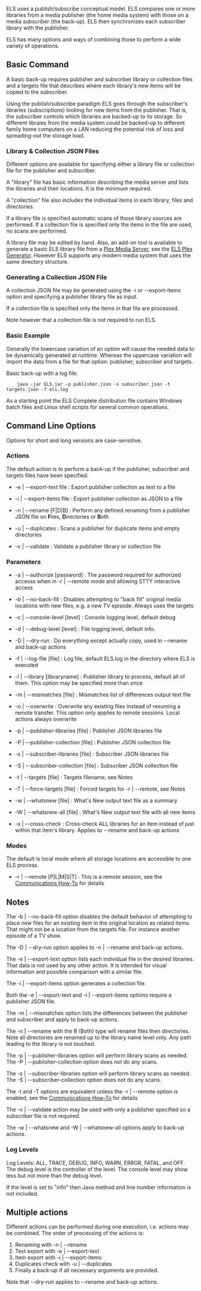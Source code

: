 ELS uses a publish/subscribe conceptual model. ELS compares one or more 
libraries from a media publisher (the home media system) with those on a 
media subscriber (the back-up). ELS then synchronizes each subscriber 
library with the publisher. 

ELS has many options and ways of combining those to perform a wide 
variety of operations. 

## Basic Command

A basic back-up requires publisher and subscriber library or
collection files and a targets file that describes where each library's
new items will be copied to the subscriber. 

Using the publish/subscribe paradigm ELS goes through the subscriber's 
libraries (subscriptions) looking for new items from the publisher. That 
is, the subscriber controls which libraries are backed-up to its 
storage. So different libraies from the media system could be backed-up 
to different family home computers on a LAN reducing the potential risk 
of loss and spreading-out the storage load. 

### Library & Collection JSON Files

Different options are available for specifying either a library file 
or collection file for the publisher and subscriber.

A "library" file has basic information describing the media server and 
lists the libraries and their locations. It is the minimum required.

A "collection" file also includes the individual items in each library,
files and directories.

If a library file is specified automatic scans of those library sources
are performed. If a collection file is specified only the items in the
file are used, no scans are performed.

A library file may be edited by hand. Also, an add-on tool is available 
to generate a basic ELS library file from a [Plex Media 
Server](www.plex.tv), see the [ELS Plex 
Generator](https://github.com/GrokSoft/ELS-Plex-Generator). However ELS 
supports any modern media system that uses the same directory structure. 

### Generating a Collection JSON File

A collection JSON file may be generated using the -i or --export-items option
and specifying a publisher library file as input.

If a collection file is specified only the items in that file are processed.

Note however that a collection file is not required to run ELS.

### Basic Example

Generally the lowercase variation of an option will cause the needed 
data to be dynamically generated at runtime. Whereas the uppercase 
variation will import the data from a file for that option: publisher,
subscriber and targets.

Basic back-up with a log file:
```
    java -jar ELS.jar -p publisher.json -s subscriber.json -t targets.json -f els.log
```

As a starting point the ELS Complete distribution file contains 
Windows batch files and Linux shell scripts for several common operations.

## Command Line Options

Options for short and long versions are case-sensitive.

### Actions

The default action is to perform a back-up if the publisher, subscriber and targets
files have been specified.

 * -e | --export-text file : Export publisher collection as text to a file 
 
 * -i | --export-items file : Export publisher collection as JSON to a file

 * -n | --rename [F|D|B] : Perform any defined renaming from a publisher JSON file 
     on **F**iles, **D**irectories or **B**oth
 
 * -u | --duplicates : Scans a publisher for duplicate items and empty directories
 
 * -v | --validate : Validate a publisher library or collection file
 
### Parameters

 * -a | --authorize [password] : The password required for authorized accesss
      when in -r | --remote mode and allowing STTY interactive access

 * -b | --no-back-fill : Disables attempting to "back fill" original media locations
     with new files, e.g. a new TV episode. Always uses the targets

 * -c | --console-level [level] : Console logging level, default debug
 
 * -d | --debug-level [level] : File logging level, default info.
 
 * -D | --dry-run : Do everything except actually copy, used in --rename and
     back-up actions
 
 * -f | --log-file [file] : Log file, default ELS.log in the directory where ELS is executed
 
 * -l | --library [libraryname] : Publisher library to process, default all of them.
      This option may be specified more than once
 
 * -m | --mismatches [file] : Mismatches list of differences output text file

 * -o | --overwrite : Overwrite any existing files instead of resuming a remote transfer.
      This option only applies to remote sessions. Local actions always overwrite

 * -p | --publisher-libraries [file] : Publisher JSON libraries file
 
 * -P | --publisher-collection [file] : Publisher JSON collection file

 * -s | --subscriber-libraries [file] : Subscriber JSON libraries file
 
 * -S | --subscriber-collection [file] : Subscriber JSON collection file
 
 * -t | --targets [file] : Targets filename, see Notes
 
 * -T | --force-targets [file] : Forced targets for -r | --remote, see Notes
 
 * -w | --whatsnew [file] : What's New output text file as a summary

 * -W | --whatsnew-all [file] : What's New output text file with all new items

 * -x | --cross-check : Cross-check ALL libraries for an item instead of just within
    that item's library. Applies to --rename and back-up actions

### Modes

The default is local mode where all storage locations are accessible to one ELS process.

 * -r | --remote [P|L|M|S|T] : This is a remote session,
     see the [Communications How-To](Communications-How-To) for details 



## Notes

The -b | --no-back-fill option disables the default behavior of attempting
to place new files for an existing item in the original location as related
items. That might not be a location from the targets file. For instance
another episode of a TV show.

The -D | --dry-run option applies to -n | --rename and back-up actions.

The -e | --export-text option lists each individual file in the desired
libraries. That data is not used by any other action. It is 
intended for visual information and possible comparison with a
similar file.

The -i | --export-items option generates a collection file.

Both the -e | --export-text and -i | --export-items options require a 
publisher JSON file.

The -m | --mismatches option lists the differences between the publisher and
subscriber and apply to back-up actions.

The -n | --rename with the B (Both) type will rename files then directories.
Note all directories are renamed up to the library name level only. Any
path leading to the library is not touched.

The -p | --publisher-libraries option will perform library scans as needed. 
The -P | --publisher-collection option does not do any scans.

The -s | --subscriber-libraries option will perform library scans as needed.
The -S | --subscriber-collection option does not do any scans.

The -t and -T options are equivalent unless the -r | --remote option is enabled,
see the [Communications How-To](Communications-How-To) for details 

The -v | --validate action may be used with only a publisher specified 
so a subscriber file is not required.

The -w | --whatsnew and -W | --whatsnew-all options apply to back-up
actions.

### Log Levels

Log Levels: ALL, TRACE, DEBUG, INFO, WARN, ERROR, FATAL, and OFF. The debug level is
the controller of the level. The console level may show less but not more than
the debug level.

If the level is set to "info" then Java method and line number information is not included.

## Multiple actions

Different actions can be performed during one execution, i.e. actions may be
combined. The order of processing of the actions is:

 1. Renaming with -n | --rename
 2. Text export with -e | --export-text 
 3. Item export with -i | --export-items
 4. Duplicates check with -u | --duplicates
 5. Finally a back-up if all necessary arguments are provided. 

Note that --dry-run applies to --rename and back-up actions.
